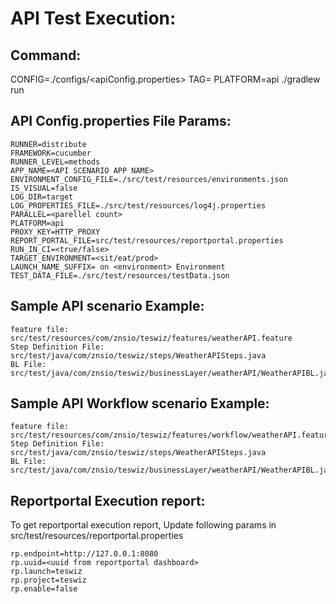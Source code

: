 # API Test Execution:

## Command: 
CONFIG=./configs/<apiConfig.properties> TAG=<ScenarioTag> PLATFORM=api ./gradlew run

## API Config.properties File Params:

```
RUNNER=distribute 
FRAMEWORK=cucumber
RUNNER_LEVEL=methods
APP_NAME=<API SCENARIO APP NAME>
ENVIRONMENT_CONFIG_FILE=./src/test/resources/environments.json
IS_VISUAL=false
LOG_DIR=target
LOG_PROPERTIES_FILE=./src/test/resources/log4j.properties
PARALLEL=<parellel count>
PLATFORM=api
PROXY_KEY=HTTP_PROXY
REPORT_PORTAL_FILE=src/test/resources/reportportal.properties
RUN_IN_CI=<true/false>
TARGET_ENVIRONMENT=<sit/eat/prod>
LAUNCH_NAME_SUFFIX= on <environment> Environment
TEST_DATA_FILE=./src/test/resources/testData.json
```

## Sample API scenario Example:

```
feature file: src/test/resources/com/znsio/teswiz/features/weatherAPI.feature
Step Definition File: src/test/java/com/znsio/teswiz/steps/WeatherAPISteps.java
BL File: src/test/java/com/znsio/teswiz/businessLayer/weatherAPI/WeatherAPIBL.java
```

## Sample API Workflow scenario Example:

```
feature file: src/test/resources/com/znsio/teswiz/features/workflow/weatherAPI.feature
Step Definition File: src/test/java/com/znsio/teswiz/steps/WeatherAPISteps.java
BL File: src/test/java/com/znsio/teswiz/businessLayer/weatherAPI/WeatherAPIBL.java
```

## Reportportal Execution report:

To get reportportal execution report, Update following params in
src/test/resources/reportportal.properties

```
rp.endpoint=http://127.0.0.1:8080
rp.uuid=<uuid from reportportal dashboard>
rp.launch=teswiz
rp.project=teswiz
rp.enable=false
```